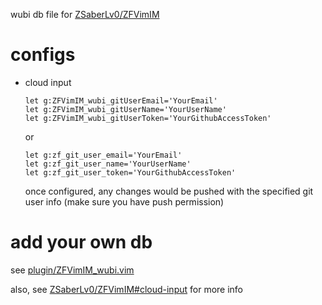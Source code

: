 
wubi db file for [ZSaberLv0/ZFVimIM](https://github.com/ZSaberLv0/ZFVimIM)

# configs

* cloud input

    ```
    let g:ZFVimIM_wubi_gitUserEmail='YourEmail'
    let g:ZFVimIM_wubi_gitUserName='YourUserName'
    let g:ZFVimIM_wubi_gitUserToken='YourGithubAccessToken'
    ```

    or

    ```
    let g:zf_git_user_email='YourEmail'
    let g:zf_git_user_name='YourUserName'
    let g:zf_git_user_token='YourGithubAccessToken'
    ```

    once configured, any changes would be pushed with the specified git user info
    (make sure you have push permission)

# add your own db

see [plugin/ZFVimIM_wubi.vim](https://github.com/ZSaberLv0/ZFVimIM_wubi_base/blob/master/plugin/ZFVimIM_wubi.vim)

also, see [ZSaberLv0/ZFVimIM#cloud-input](https://github.com/ZSaberLv0/ZFVimIM#cloud-input) for more info

